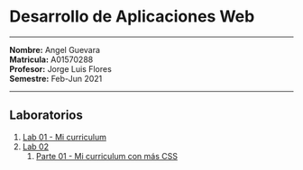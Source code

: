 # Desarrollo de Aplicaciones Web

---

**Nombre:** Angel Guevara <br>
**Matricula:** A01570288 <br>
**Profesor:** Jorge Luis Flores <br>
**Semestre:** Feb-Jun 2021 <br>

---

## Laboratorios

1. [Lab 01 - Mi curriculum](https://github.com/Angel-AG/DesarrolloWebLabs/tree/main/Laboratorio01)
2. [Lab 02](https://github.com/Angel-AG/DesarrolloWebLabs/tree/main/Laboratorio02)
   1. [Parte 01 - Mi curriculum con más CSS](https://github.com/Angel-AG/DesarrolloWebLabs/tree/main/Laboratorio02/Parte-1)
